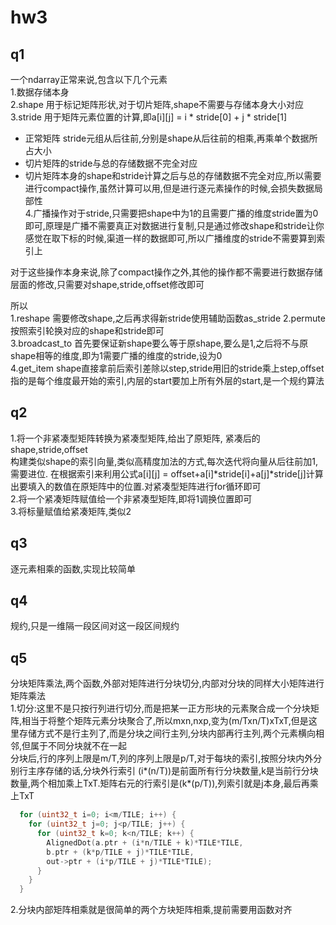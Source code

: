 # hw3
## q1
一个ndarray正常来说,包含以下几个元素  
1.数据存储本身  
2.shape 用于标记矩阵形状,对于切片矩阵,shape不需要与存储本身大小对应  
3.stride 用于矩阵元素位置的计算,即a[i][j] = i * stride[0] + j * stride[1]
- 正常矩阵 stride元组从后往前,分别是shape从后往前的相乘,再乘单个数据所占大小
- 切片矩阵的stride与总的存储数据不完全对应
- 切片矩阵本身的shape和stride计算之后与总的存储数据不完全对应,所以需要进行compact操作,虽然计算可以用,但是进行逐元素操作的时候,会损失数据局部性  
4.广播操作对于stride,只需要把shape中为1的且需要广播的维度stride置为0即可,原理是广播不需要真正对数据进行复制,只是通过修改shape和stride让你感觉在取下标的时候,渠道一样的数据即可,所以广播维度的stride不需要算到索引上

对于这些操作本身来说,除了compact操作之外,其他的操作都不需要进行数据存储层面的修改,只需要对shape,stride,offset修改即可

所以  
1.reshape 需要修改shape,之后再求得新stride使用辅助函数as_stride
2.permute 按照索引轮换对应的shape和stride即可  
3.broadcast_to 首先要保证新shape要么等于原shape,要么是1,之后将不与原shape相等的维度,即为1需要广播的维度的stride,设为0  
4.get_item shape直接拿前后索引差除以step,stride用旧的stride乘上step,offset指的是每个维度最开始的索引,内层的start要加上所有外层的start,是一个规约算法

## q2
1.将一个非紧凑型矩阵转换为紧凑型矩阵,给出了原矩阵, 紧凑后的shape,stride,offset  
构建类似shape的索引向量,类似高精度加法的方式,每次迭代将向量从后往前加1,需要进位.  在根据索引来利用公式a[i][j] = offset+a[i]*stride[i]+a[j]*stride[j]计算出要填入的数值在原矩阵中的位置.对紧凑型矩阵进行for循环即可  
2.将一个紧凑矩阵赋值给一个非紧凑型矩阵,即将1调换位置即可  
3.将标量赋值给紧凑矩阵,类似2

## q3
逐元素相乘的函数,实现比较简单

## q4  
规约,只是一维隔一段区间对这一段区间规约

## q5  
分块矩阵乘法,两个函数,外部对矩阵进行分块切分,内部对分块的同样大小矩阵进行矩阵乘法  
1.切分:这里不是只按行列进行切分,而是把某一正方形块的元素聚合成一个分块矩阵,相当于将整个矩阵元素分块聚合了,所以mxn,nxp,变为(m/Txn/T)xTxT,但是这里存储方式不是行主列了,而是分块之间行主列,分块内部再行主列,两个元素横向相邻,但属于不同分块就不在一起  
分块后,行的序列上限是m/T,列的序列上限是p/T,对于每块的索引,按照分块内外分别行主序存储的话,分块外行索引 (i*(n/T))是前面所有行分块数量,k是当前行分块数量,两个相加乘上TxT.矩阵右元的行索引是(k*(p/T)),列索引就是j本身,最后再乘上TxT
```cpp
  for (uint32_t i=0; i<m/TILE; i++) {
    for (uint32_t j=0; j<p/TILE; j++) {
      for (uint32_t k=0; k<n/TILE; k++) {
        AlignedDot(a.ptr + (i*n/TILE + k)*TILE*TILE, 
        b.ptr + (k*p/TILE + j)*TILE*TILE, 
        out->ptr + (i*p/TILE + j)*TILE*TILE);
      }
    }
  }
```  
2.分块内部矩阵相乘就是很简单的两个方块矩阵相乘,提前需要用函数对齐

